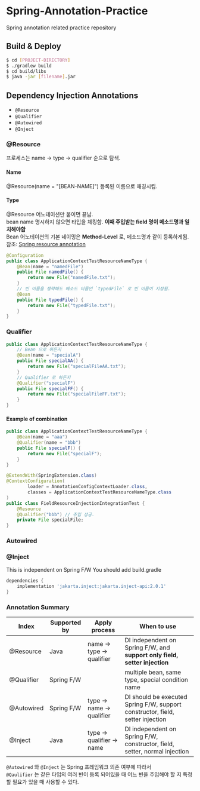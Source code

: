 # Spring-Annotation-Practice
Spring annotation related practice repository

## Build & Deploy

```bash
$ cd [PROJECT-DIRECTORY]
$ ./gradlew build
$ cd build/libs
$ java -jar [filename].jar
```


## Dependency Injection Annotations

- `@Resource`
- `@Qualifier`
- `@Autowired`
- `@Inject`

### @Resource
프로세스는 name -> type -> qualifier 순으로 탐색.

#### Name
@Resource(name = "[BEAN-NAME]") 등록된 이름으로 매칭시킴.

#### Type
@Resource 어노테이션만 붙이면 끝남. \
bean name 명시하지 않으면 타입을 체킹함. **이때 주입받는 field 명이 메소드명과 일치해야함** \
Bean 어노테이션의 기본 네이밍은 **Method-Level** 로, 메소드명과 같이 등록하게됨. \
참조: [Spring resource annotation](https://www.baeldung.com/spring-annotations-resource-inject-autowire)

```java
@Configuration
public class ApplicationContextTestResourceNameType {
    @Bean(name = "namedFile")
    public File namedFile() {
        return new File("namedFile.txt");
    }
    // 빈 이름을 생략해도 메소드 이름인 `typedFile` 로 빈 이름이 지정됨.
    @Bean
    public File typedFile() {
        return new File("typedFile.txt");
    }
}
```

### Qualifier

```java
public class ApplicationContextTestResourceNameType {
    // Bean 으로 하든지
    @Bean(name = "specialA")
    public File specialAA() {
        return new File("specialFileAA.txt");
    }
    // Qualifier 로 하든지
    @Qualifier("specialF")
    public File specialFF() {
        return new File("specialFileFF.txt");
    }
}
```

#### Example of combination
```java
public class ApplicationContextTestResourceNameType {
    @Bean(name = "aaa")
    @Qualifier(name = "bbb")
    public File specialF() {
        return new File("specialF");
    }
}
```

```java
@ExtendWith(SpringExtension.class)
@ContextConfiguration(
        loader = AnnotationConfigContextLoader.class,
        classes = ApplicationContextTestResourceNameType.class
)
public class FieldResourceInjectionIntegrationTest {
    @Resource
    @Qualifier("bbb") // 주입 성공.
    private File specialFile;
}
```

### Autowired

### @Inject
This is independent on Spring F/W
You should add build.gradle
```build.gradle
dependencies {
    implementation 'jakarta.inject:jakarta.inject-api:2.0.1'
}
```

### Annotation Summary
| Index      | Supported by | Apply process             | When to use                                                                    |
|------------|--------------|---------------------------|--------------------------------------------------------------------------------|
| @Resource  | Java         | name -> type -> qualifier | DI independent on Spring F/W, and **support only field, setter injection**     |
| @Qualifier | Spring F/W   |                           | multiple bean, same type, special condition name                               |
| @Autowired | Spring F/W   | type -> name -> qualifier | DI should be executed Spring F/W, support constructor, field, setter injection |                             
| @Inject    | Java         | type -> qualifier -> name | DI independent on Spring F/W, constructor, field, setter, normal injection     |


`@Autowired` 와 `@Inject` 는 Spring 프레임워크 의존 여부에 따라서 \
`@Qaulifier` 는 같은 타입의 여러 빈이 등록 되어있을 때 어느 빈을 주입해야 할 지 특정할 필요가 있을 때 사용할 수 있다.



